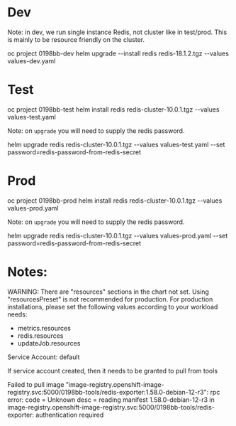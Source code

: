 
# Dev

Note: in dev, we run single instance Redis, not cluster like in test/prod. This is mainly to 
be resource friendly on the cluster.

oc project 0198bb-dev
helm upgrade --install redis redis-18.1.2.tgz  --values values-dev.yaml

# Test

oc project 0198bb-test
helm install redis redis-cluster-10.0.1.tgz --values values-test.yaml

Note: on `upgrade` you will need to supply the redis password. 

helm upgrade redis redis-cluster-10.0.1.tgz --values values-test.yaml --set password=redis-password-from-redis-secret

# Prod

oc project 0198bb-prod
helm install redis redis-cluster-10.0.1.tgz --values values-prod.yaml

Note: on `upgrade` you will need to supply the redis password. 

helm upgrade redis redis-cluster-10.0.1.tgz --values values-prod.yaml --set password=redis-password-from-redis-secret



# Notes:



WARNING: There are "resources" sections in the chart not set. Using "resourcesPreset" is not recommended for production. For production installations, please set the following values according to your workload needs:
  - metrics.resources
  - redis.resources
  - updateJob.resources


Service Account: default

If service account created, then it needs to be granted to pull from tools

Failed to pull image "image-registry.openshift-image-registry.svc:5000/0198bb-tools/redis-exporter:1.58.0-debian-12-r3": rpc error: code = Unknown desc = reading manifest 1.58.0-debian-12-r3 in image-registry.openshift-image-registry.svc:5000/0198bb-tools/redis-exporter: authentication required